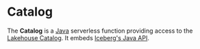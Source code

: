 # Catalog

The **Catalog** is a [Java](https://en.wikipedia.org/wiki/Java_(programming_language)) serverless function providing access to the [Lakehouse Catalog](https://iceberg.apache.org/docs/latest/spark-configuration/#catalogs). It embeds [Iceberg's Java API](https://iceberg.apache.org/docs/latest/api/).
